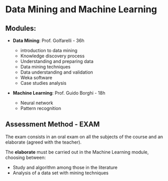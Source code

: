 # Data Mining and Machine Learning

## Modules:

- **Data Mining**: Prof. Golfarelli - 36h
    - introduction to data mining
    - Knowledge discovery process
    - Understanding and preparing data
    - Data mining techniques
    - Data understanding and validation
    - Weka software
    - Case studies analysis

- **Machine Learning**: Prof. Guido Borghi - 18h
    - Neural network
    - Pattern recognition

## Assessment Method - EXAM

The exam consists in an oral exam on all the subjects of the course and an elaborate (agreed with the teacher).

The **elaborate** must be carried out in the Machine Learning module, choosing between:
- Study and algorithm among those in the literature
- Analysis of a data set with mining techniques

